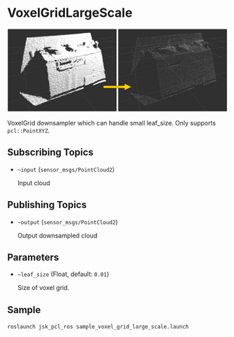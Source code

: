 # VoxelGridLargeScale

![](images/voxel_grid_large_scale.png)

VoxelGrid downsampler which can handle small leaf_size.
Only supports `pcl::PointXYZ`.

## Subscribing Topics
* `~input` (`sensor_msgs/PointCloud2`)

  Input cloud

## Publishing Topics
* `~output` (`sensor_msgs/PointCloud2`)

  Output downsampled cloud

## Parameters
* `~leaf_size` (Float, default: `0.01`)

  Size of voxel grid.

## Sample

```bash
roslaunch jsk_pcl_ros sample_voxel_grid_large_scale.launch
```
